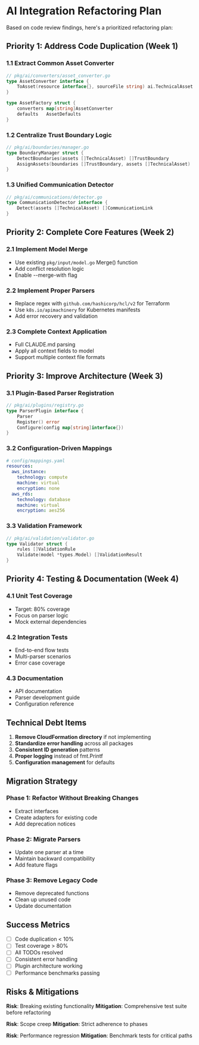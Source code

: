 # AI Integration Refactoring Plan

Based on code review findings, here's a prioritized refactoring plan:

## Priority 1: Address Code Duplication (Week 1)

### 1.1 Extract Common Asset Converter
```go
// pkg/ai/converters/asset_converter.go
type AssetConverter interface {
    ToAsset(resource interface{}, sourceFile string) ai.TechnicalAsset
}

type AssetFactory struct {
    converters map[string]AssetConverter
    defaults   AssetDefaults
}
```

### 1.2 Centralize Trust Boundary Logic
```go
// pkg/ai/boundaries/manager.go
type BoundaryManager struct {
    DetectBoundaries(assets []TechnicalAsset) []TrustBoundary
    AssignAssets(boundaries []TrustBoundary, assets []TechnicalAsset)
}
```

### 1.3 Unified Communication Detector
```go
// pkg/ai/communications/detector.go
type CommunicationDetector interface {
    Detect(assets []TechnicalAsset) []CommunicationLink
}
```

## Priority 2: Complete Core Features (Week 2)

### 2.1 Implement Model Merge
- Use existing `pkg/input/model.go` Merge() function
- Add conflict resolution logic
- Enable --merge-with flag

### 2.2 Implement Proper Parsers
- Replace regex with `github.com/hashicorp/hcl/v2` for Terraform
- Use `k8s.io/apimachinery` for Kubernetes manifests
- Add error recovery and validation

### 2.3 Complete Context Application
- Full CLAUDE.md parsing
- Apply all context fields to model
- Support multiple context file formats

## Priority 3: Improve Architecture (Week 3)

### 3.1 Plugin-Based Parser Registration
```go
// pkg/ai/plugins/registry.go
type ParserPlugin interface {
    Parser
    Register() error
    Configure(config map[string]interface{})
}
```

### 3.2 Configuration-Driven Mappings
```yaml
# config/mappings.yaml
resources:
  aws_instance:
    technology: compute
    machine: virtual
    encryption: none
  aws_rds:
    technology: database
    machine: virtual
    encryption: aes256
```

### 3.3 Validation Framework
```go
// pkg/ai/validation/validator.go
type Validator struct {
    rules []ValidationRule
    Validate(model *types.Model) []ValidationResult
}
```

## Priority 4: Testing & Documentation (Week 4)

### 4.1 Unit Test Coverage
- Target: 80% coverage
- Focus on parser logic
- Mock external dependencies

### 4.2 Integration Tests
- End-to-end flow tests
- Multi-parser scenarios
- Error case coverage

### 4.3 Documentation
- API documentation
- Parser development guide
- Configuration reference

## Technical Debt Items

1. **Remove CloudFormation directory** if not implementing
2. **Standardize error handling** across all packages
3. **Consistent ID generation** patterns
4. **Proper logging** instead of fmt.Printf
5. **Configuration management** for defaults

## Migration Strategy

### Phase 1: Refactor Without Breaking Changes
- Extract interfaces
- Create adapters for existing code
- Add deprecation notices

### Phase 2: Migrate Parsers
- Update one parser at a time
- Maintain backward compatibility
- Add feature flags

### Phase 3: Remove Legacy Code
- Remove deprecated functions
- Clean up unused code
- Update documentation

## Success Metrics

- [ ] Code duplication < 10%
- [ ] Test coverage > 80%
- [ ] All TODOs resolved
- [ ] Consistent error handling
- [ ] Plugin architecture working
- [ ] Performance benchmarks passing

## Risks & Mitigations

**Risk**: Breaking existing functionality
**Mitigation**: Comprehensive test suite before refactoring

**Risk**: Scope creep
**Mitigation**: Strict adherence to phases

**Risk**: Performance regression
**Mitigation**: Benchmark tests for critical paths